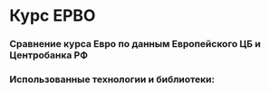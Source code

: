 # Курс ЕРВО

### Сравнение курса Евро по данным Европейского ЦБ и Центробанка РФ

[](https://cloud.githubusercontent.com/assets/5978976/24227442/d1b1ea2c-0fb8-11e7-87f7-2a3747e7e739.png)

### Использованные технологии и библиотеки:
